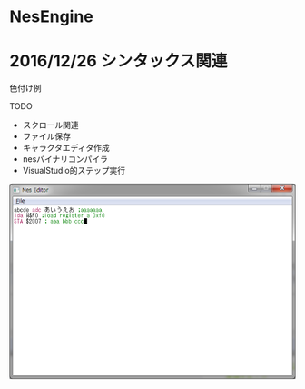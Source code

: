 # NesEngine



# 2016/12/26 シンタックス関連

色付け例

TODO
- スクロール関連
- ファイル保存
- キャラクタエディタ作成
- nesバイナリコンパイラ
- VisualStudio的ステップ実行

![サンプル](./img/20161225_1.png "サンプル")